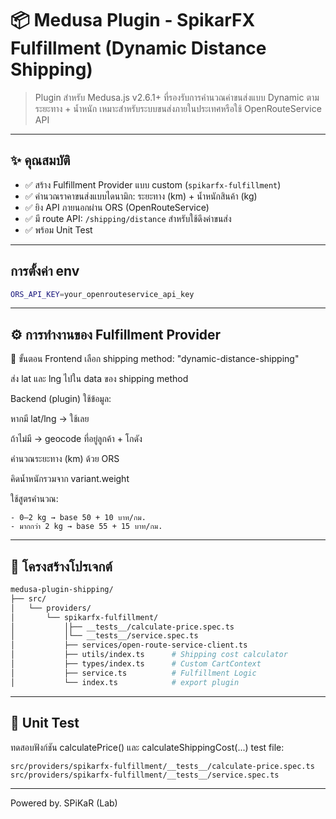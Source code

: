 # 📦 Medusa Plugin - SpikarFX Fulfillment (Dynamic Distance Shipping)

> Plugin สำหรับ Medusa.js v2.6.1+ ที่รองรับการคำนวณค่าขนส่งแบบ Dynamic ตามระยะทาง + น้ำหนัก
> เหมาะสำหรับระบบขนส่งภายในประเทศหรือใช้ OpenRouteService API

---

## ✨ คุณสมบัติ

- ✅ สร้าง Fulfillment Provider แบบ custom (`spikarfx-fulfillment`)
- ✅ คำนวณราคาขนส่งแบบไดนามิก: ระยะทาง (km) + น้ำหนักสินค้า (kg)
- ✅ ยิง API ภายนอกผ่าน ORS (OpenRouteService)
- ✅ มี route API: `/shipping/distance` สำหรับใช้ดึงค่าขนส่ง
- ✅ พร้อม Unit Test

---

## การตั้งค่า env
```sh
ORS_API_KEY=your_openrouteservice_api_key
```

---

## ⚙️ การทำงานของ Fulfillment Provider
🔁 ขั้นตอน
Frontend เลือก shipping method: "dynamic-distance-shipping"

ส่ง lat และ lng ไปใน data ของ shipping method

Backend (plugin) ใช้ข้อมูล:

หากมี lat/lng → ใช้เลย

ถ้าไม่มี → geocode ที่อยู่ลูกค้า + โกดัง

คำนวณระยะทาง (km) ด้วย ORS

คิดน้ำหนักรวมจาก variant.weight

ใช้สูตรคำนวณ:
```
- 0–2 kg → base 50 + 10 บาท/กม.
- มากกว่า 2 kg → base 55 + 15 บาท/กม.
```

---

## 📁 โครงสร้างโปรเจกต์
```bash
medusa-plugin-shipping/
├── src/
│   └── providers/
│       └── spikarfx-fulfillment/
│           │├── __tests__/calculate-price.spec.ts
│           │└── __tests__/service.spec.ts
│           ├── services/open-route-service-client.ts
│           ├── utils/index.ts      # Shipping cost calculator
│           ├── types/index.ts      # Custom CartContext
│           ├── service.ts          # Fulfillment Logic
│           └── index.ts            # export plugin
```
---

## 🧪 Unit Test
ทดสอบฟังก์ชัน calculatePrice() และ calculateShippingCost(...)
test file:
```
src/providers/spikarfx-fulfillment/__tests__/calculate-price.spec.ts
src/providers/spikarfx-fulfillment/__tests__/service.spec.ts
```

---

Powered by. SPiKaR (Lab)